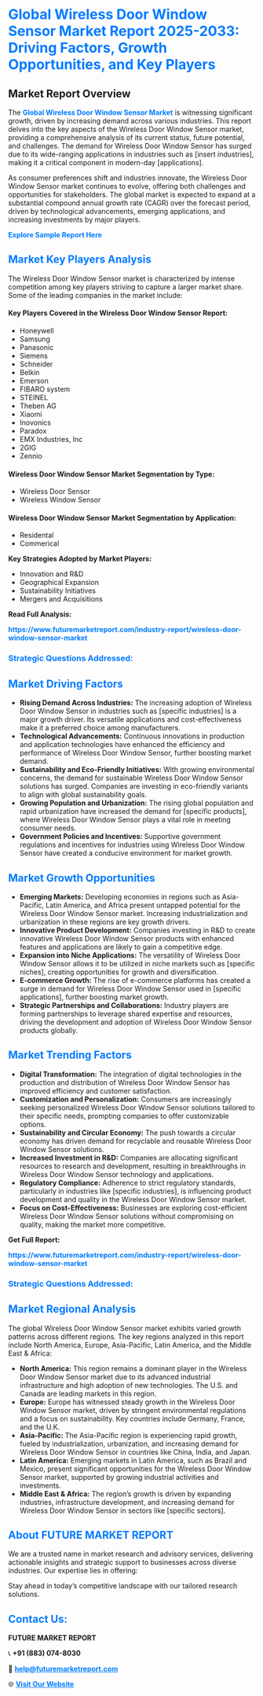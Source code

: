 <h1 style="color: #007BFF;">Global Wireless Door Window Sensor Market Report 2025-2033: Driving Factors, Growth Opportunities, and Key Players</h1>

<section id="overview">
<h2>Market Report Overview</h2>
<p>The <a href="https://www.futuremarketreport.com/industry-report/wireless-door-window-sensor-market" style="color: #007BFF; text-decoration: none;"><strong>Global Wireless Door Window Sensor Market</strong></a> is witnessing significant growth, driven by increasing demand across various industries. This report delves into the key aspects of the Wireless Door Window Sensor market, providing a comprehensive analysis of its current status, future potential, and challenges. The demand for Wireless Door Window Sensor has surged due to its wide-ranging applications in industries such as [insert industries], making it a critical component in modern-day [applications].</p>
<p>As consumer preferences shift and industries innovate, the Wireless Door Window Sensor market continues to evolve, offering both challenges and opportunities for stakeholders. The global market is expected to expand at a substantial compound annual growth rate (CAGR) over the forecast period, driven by technological advancements, emerging applications, and increasing investments by major players.</p>
</section>

<section id="overview">
<p><a href="https://www.futuremarketreport.com/request-sample/reportId=28326" style="color: #007BFF; text-decoration: none;"><strong>Explore Sample Report Here</strong></a></p>
</section>

<section id="key-players">
<h2 style="color: #007BFF;">Market Key Players Analysis</h2>
<p>The Wireless Door Window Sensor market is characterized by intense competition among key players striving to capture a larger market share. Some of the leading companies in the market include:</p>
<h4>Key Players Covered in the Wireless Door Window Sensor Report:</h4>
<ul><li>Honeywell</li><li>Samsung</li><li>Panasonic</li><li>Siemens</li><li>Schneider</li><li>Belkin</li><li>Emerson</li><li>FIBARO system</li><li>STEINEL</li><li>Theben AG</li><li>Xiaomi</li><li>Inovonics</li><li>Paradox</li><li>EMX Industries, Inc</li><li>2GIG</li><li>Zennio</li></ul>
<h4>Wireless Door Window Sensor Market Segmentation by Type:</h4>
<ul><li>Wireless Door Sensor</li><li>Wireless Window Sensor</li></ul>

<h4>Wireless Door Window Sensor Market Segmentation by Application:</h4>
<ul><li>Residental</li><li>Commerical</li></ul>
<p><strong>Key Strategies Adopted by Market Players:</strong></p>
<ul>
<li>Innovation and R&D</li>
<li>Geographical Expansion</li>
<li>Sustainability Initiatives</li>
<li>Mergers and Acquisitions</li>
</ul>
</section>

<section>
<p><strong>Read Full Analysis: </strong></p><a href="https://www.futuremarketreport.com/industry-report/wireless-door-window-sensor-market" style="color: #007BFF; text-decoration: none;"><strong>https://www.futuremarketreport.com/industry-report/wireless-door-window-sensor-market</strong></a>
<h3 style="color: #007BFF;">Strategic Questions Addressed:</h3>
</section>

<section id="driving-factors">
<h2 style="color: #007BFF;">Market Driving Factors</h2>
<ul>
<li><strong>Rising Demand Across Industries:</strong> The increasing adoption of Wireless Door Window Sensor in industries such as [specific industries] is a major growth driver. Its versatile applications and cost-effectiveness make it a preferred choice among manufacturers.</li>
<li><strong>Technological Advancements:</strong> Continuous innovations in production and application technologies have enhanced the efficiency and performance of Wireless Door Window Sensor, further boosting market demand.</li>
<li><strong>Sustainability and Eco-Friendly Initiatives:</strong> With growing environmental concerns, the demand for sustainable Wireless Door Window Sensor solutions has surged. Companies are investing in eco-friendly variants to align with global sustainability goals.</li>
<li><strong>Growing Population and Urbanization:</strong> The rising global population and rapid urbanization have increased the demand for [specific products], where Wireless Door Window Sensor plays a vital role in meeting consumer needs.</li>
<li><strong>Government Policies and Incentives:</strong> Supportive government regulations and incentives for industries using Wireless Door Window Sensor have created a conducive environment for market growth.</li>
</ul>
</section>

<section id="growth-opportunities">
<h2 style="color: #007BFF;">Market Growth Opportunities</h2>
<ul>
<li><strong>Emerging Markets:</strong> Developing economies in regions such as Asia-Pacific, Latin America, and Africa present untapped potential for the Wireless Door Window Sensor market. Increasing industrialization and urbanization in these regions are key growth drivers.</li>
<li><strong>Innovative Product Development:</strong> Companies investing in R&D to create innovative Wireless Door Window Sensor products with enhanced features and applications are likely to gain a competitive edge.</li>
<li><strong>Expansion into Niche Applications:</strong> The versatility of Wireless Door Window Sensor allows it to be utilized in niche markets such as [specific niches], creating opportunities for growth and diversification.</li>
<li><strong>E-commerce Growth:</strong> The rise of e-commerce platforms has created a surge in demand for Wireless Door Window Sensor used in [specific applications], further boosting market growth.</li>
<li><strong>Strategic Partnerships and Collaborations:</strong> Industry players are forming partnerships to leverage shared expertise and resources, driving the development and adoption of Wireless Door Window Sensor products globally.</li>
</ul>
</section>

<section id="trending-factors">
<h2 style="color: #007BFF;">Market Trending Factors</h2>
<ul>
<li><strong>Digital Transformation:</strong> The integration of digital technologies in the production and distribution of Wireless Door Window Sensor has improved efficiency and customer satisfaction.</li>
<li><strong>Customization and Personalization:</strong> Consumers are increasingly seeking personalized Wireless Door Window Sensor solutions tailored to their specific needs, prompting companies to offer customizable options.</li>
<li><strong>Sustainability and Circular Economy:</strong> The push towards a circular economy has driven demand for recyclable and reusable Wireless Door Window Sensor solutions.</li>
<li><strong>Increased Investment in R&D:</strong> Companies are allocating significant resources to research and development, resulting in breakthroughs in Wireless Door Window Sensor technology and applications.</li>
<li><strong>Regulatory Compliance:</strong> Adherence to strict regulatory standards, particularly in industries like [specific industries], is influencing product development and quality in the Wireless Door Window Sensor market.</li>
<li><strong>Focus on Cost-Effectiveness:</strong> Businesses are exploring cost-efficient Wireless Door Window Sensor solutions without compromising on quality, making the market more competitive.</li>
</ul>
</section>

<section>
<p><strong>Get Full Report: </strong></p><a href="https://www.futuremarketreport.com/industry-report/wireless-door-window-sensor-market" style="color: #007BFF; text-decoration: none;"><strong>https://www.futuremarketreport.com/industry-report/wireless-door-window-sensor-market</strong></a>
<h3 style="color: #007BFF;">Strategic Questions Addressed:</h3>
</section>


<section id="regional-analysis">
<h2 style="color: #007BFF;">Market Regional Analysis</h2>
<p>The global Wireless Door Window Sensor market exhibits varied growth patterns across different regions. The key regions analyzed in this report include North America, Europe, Asia-Pacific, Latin America, and the Middle East & Africa:</p>
<ul>
<li><strong>North America:</strong> This region remains a dominant player in the Wireless Door Window Sensor market due to its advanced industrial infrastructure and high adoption of new technologies. The U.S. and Canada are leading markets in this region.</li>
<li><strong>Europe:</strong> Europe has witnessed steady growth in the Wireless Door Window Sensor market, driven by stringent environmental regulations and a focus on sustainability. Key countries include Germany, France, and the U.K.</li>
<li><strong>Asia-Pacific:</strong> The Asia-Pacific region is experiencing rapid growth, fueled by industrialization, urbanization, and increasing demand for Wireless Door Window Sensor in countries like China, India, and Japan.</li>
<li><strong>Latin America:</strong> Emerging markets in Latin America, such as Brazil and Mexico, present significant opportunities for the Wireless Door Window Sensor market, supported by growing industrial activities and investments.</li>
<li><strong>Middle East & Africa:</strong> The region’s growth is driven by expanding industries, infrastructure development, and increasing demand for Wireless Door Window Sensor in sectors like [specific sectors].</li>
</ul>
</section>

<footer>
<h2 style="color: #007BFF;">About FUTURE MARKET REPORT</h2>
<p>We are a trusted name in market research and advisory services, delivering actionable insights and strategic support to businesses across diverse industries. Our expertise lies in offering:</p>

<p>Stay ahead in today’s competitive landscape with our tailored research solutions.</p>

<h2 style="color: #007BFF;">Contact Us:</h2>
<p><strong>FUTURE MARKET REPORT</strong></p>
<p>📞 <strong>+91 (883) 074-8030</strong></p>
<p>📧 <strong><a href="mailto:help@futuremarketreport.com" style="color: #007BFF;">help@futuremarketreport.com</a></strong></p>
<p>🌐 <strong><a href="https://www.futuremarketreport.com/" style="color: #007BFF;">Visit Our Website</a></strong></p>
</footer>